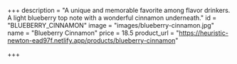 +++
description = "A unique and memorable favorite among flavor drinkers. A light blueberry top note with a wonderful cinnamon underneath."
id = "BLUEBERRY_CINNAMON"
image = "images/blueberry-cinnamon.jpg"
name = "Blueberry Cinnamon"
price = 18.5
product_url = "https://heuristic-newton-ead97f.netlify.app/products/blueberry-cinnamon"

+++
